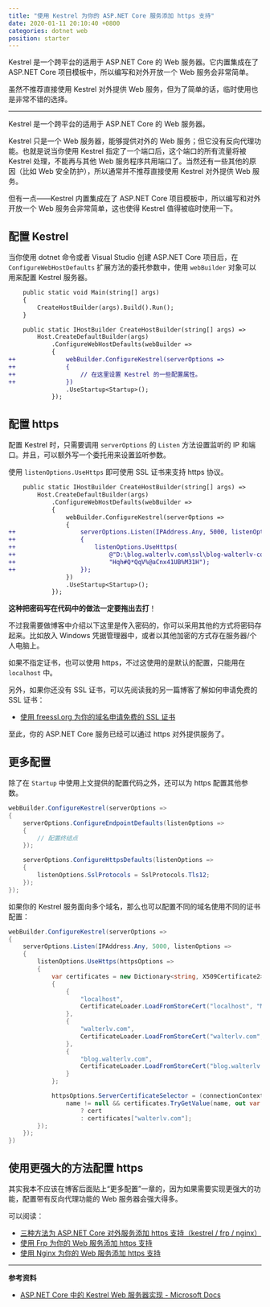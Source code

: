```yaml
---
title: "使用 Kestrel 为你的 ASP.NET Core 服务添加 https 支持"
date: 2020-01-11 20:10:40 +0800
categories: dotnet web
position: starter
---
```


Kestrel 是一个跨平台的适用于 ASP.NET Core 的 Web 服务器。它内置集成在了 ASP.NET Core 项目模板中，所以编写和对外开放一个 Web 服务会非常简单。

虽然不推荐直接使用 Kestrel 对外提供 Web 服务，但为了简单的话，临时使用也是非常不错的选择。

---

Kestrel 是一个跨平台的适用于 ASP.NET Core 的 Web 服务器。

Kestrel 只是一个 Web 服务器，能够提供对外的 Web 服务；但它没有反向代理功能。也就是说当你使用 Kestrel 指定了一个端口后，这个端口的所有流量将被 Kestrel 处理，不能再与其他 Web 服务程序共用端口了。当然还有一些其他的原因（比如 Web 安全防护），所以通常并不推荐直接使用 Kestrel 对外提供 Web 服务。

但有一点——Kestrel 内置集成在了 ASP.NET Core 项目模板中，所以编写和对外开放一个 Web 服务会非常简单，这也使得 Kestrel 值得被临时使用一下。

<div id="toc"></div>

## 配置 Kestrel

当你使用 dotnet 命令或者 Visual Studio 创建 ASP.NET Core 项目后，在 `ConfigureWebHostDefaults` 扩展方法的委托参数中，使用 `webBuilder` 对象可以用来配置 Kestrel 服务器。

```diff
    public static void Main(string[] args)
    {
        CreateHostBuilder(args).Build().Run();
    }

    public static IHostBuilder CreateHostBuilder(string[] args) =>
        Host.CreateDefaultBuilder(args)
            .ConfigureWebHostDefaults(webBuilder =>
            {
++              webBuilder.ConfigureKestrel(serverOptions =>
++              {
++                  // 在这里设置 Kestrel 的一些配置属性。
++              })
                .UseStartup<Startup>();
            });
```

## 配置 https

配置 Kestrel 时，只需要调用 `serverOptions` 的 `Listen` 方法设置监听的 IP 和端口。并且，可以额外写一个委托用来设置监听参数。

使用 `listenOptions.UseHttps` 即可使用 SSL 证书来支持 https 协议。

```diff
    public static IHostBuilder CreateHostBuilder(string[] args) =>
        Host.CreateDefaultBuilder(args)
            .ConfigureWebHostDefaults(webBuilder =>
            {
                webBuilder.ConfigureKestrel(serverOptions =>
                {
++                  serverOptions.Listen(IPAddress.Any, 5000, listenOptions =>
++                  {
++                      listenOptions.UseHttps(
++                          @"D:\blog.walterlv.com\ssl\blog-walterlv-com.pfx",
++                          "Hqh#Q*QqV%@aCnx41UB%M31H");
++                  });
                })
                .UseStartup<Startup>();
            });
```

**这种把密码写在代码中的做法一定要拖出去打**！

不过我需要做博客中介绍以下这里是传入密码的，你可以采用其他的方式将密码存起来。比如放入 Windows 凭据管理器中，或者以其他加密的方式存在服务器/个人电脑上。

如果不指定证书，也可以使用 https，不过这使用的是默认的配置，只能用在 `localhost` 中。

另外，如果你还没有 SSL 证书，可以先阅读我的另一篇博客了解如何申请免费的 SSL 证书：

- [使用 freessl.org 为你的域名申请免费的 SSL 证书](/post/apply-for-free-ssl-certificates-using-freessl)

至此，你的 ASP.NET Core 服务已经可以通过 https 对外提供服务了。

## 更多配置

除了在 `Startup` 中使用上文提供的配置代码之外，还可以为 https 配置其他参数。

```csharp
webBuilder.ConfigureKestrel(serverOptions =>
{
    serverOptions.ConfigureEndpointDefaults(listenOptions =>
    {
        // 配置终结点
    });

    serverOptions.ConfigureHttpsDefaults(listenOptions =>
    {
        listenOptions.SslProtocols = SslProtocols.Tls12;
    });
});
```

如果你的 Kestrel 服务面向多个域名，那么也可以配置不同的域名使用不同的证书配置：

```csharp
webBuilder.ConfigureKestrel(serverOptions =>
{
    serverOptions.Listen(IPAddress.Any, 5000, listenOptions =>
    {
        listenOptions.UseHttps(httpsOptions =>
        {
            var certificates = new Dictionary<string, X509Certificate2>(StringComparer.OrdinalIgnoreCase)
            {
                {
                    "localhost",
                    CertificateLoader.LoadFromStoreCert("localhost", "My", StoreLocation.CurrentUser, true)
                },
                {
                    "walterlv.com",
                    CertificateLoader.LoadFromStoreCert("walterlv.com", "My", StoreLocation.CurrentUser, true)
                },
                {
                    "blog.walterlv.com",
                    CertificateLoader.LoadFromStoreCert("blog.walterlv.com", "My", StoreLocation.CurrentUser, true)
                }
            };

            httpsOptions.ServerCertificateSelector = (connectionContext, name) =>
                name != null && certificates.TryGetValue(name, out var cert)
                    ? cert
                    : certificates["walterlv.com"];
        });
    });
})
```

## 使用更强大的方法配置 https

其实我本不应该在博客后面贴上“更多配置”一章的，因为如果需要实现更强大的功能，配置带有反向代理功能的 Web 服务器会强大得多。

可以阅读：

- [三种方法为 ASP.NET Core 对外服务添加 https 支持（kestrel / frp / nginx）](/post/add-https-support-for-asp-dotnet)
- [使用 Frp 为你的 Web 服务添加 https 支持](/post/add-https-support-for-web-service-using-frp)
- [使用 Nginx 为你的 Web 服务添加 https 支持](/post/add-https-support-for-web-service-using-nginx)

---

**参考资料**

- [ASP.NET Core 中的 Kestrel Web 服务器实现 - Microsoft Docs](https://docs.microsoft.com/zh-cn/aspnet/core/fundamentals/servers/kestrel?view=aspnetcore-3.1)
